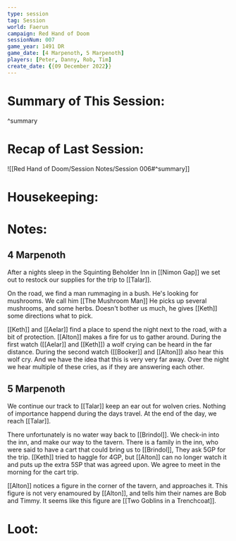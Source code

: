 ```yaml
---
type: session
tag: Session
world: Faerun
campaign: Red Hand of Doom
sessionNum: 007
game_year: 1491 DR
game_date: [4 Marpenoth, 5 Marpenoth]
players: [Peter, Danny, Rob, Tim]
create_date: {{09 December 2022}}
---
```




# Summary of This Session:

^summary

# Recap of Last Session:
![[Red Hand of Doom/Session Notes/Session 006#^summary]]

# Housekeeping:

# Notes:
## 4 Marpenoth
After a nights sleep in the Squinting Beholder Inn in [[Nimon Gap]] we set out to restock our supplies for the trip to [[Talar]].

On the road, we find a man rummaging in a bush. He's looking for mushrooms. We call him [[The Mushroom Man]]  He picks up several mushrooms, and some herbs. Doesn't bother us much, he gives [[Keth]] some directions what to pick.

[[Keth]] and [[Aelar]] find a place to spend the night next to the road, with a bit of protection. [[Alton]] makes a fire for us to gather around. 
During the first watch ([[Aelar]] and [[Keth]]) a wolf crying can be heard in the far distance.
During the second watch ([[Booker]] and [[Alton]])  also hear this wolf cry. And we have the idea that this is very very far away. Over the night we hear multiple of these cries, as if they are answering each other.

## 5 Marpenoth
We continue our track to [[Talar]] keep an ear out for wolven cries. 
Nothing of importance happend during the days travel.
At the end of the day, we reach [[Talar]].

There unfortunately is no water way back to [[Brindol]].
We check-in into the inn, and make our way to the tavern.
There is a family in the inn, who were said to have a cart that could bring us to [[Brindol]], They ask 5GP for the trip. [[Keth]] tried to haggle for 4GP, but [[Alton]] can no longer watch it and puts up the extra 5SP that was agreed upon. We agree to meet in the morning for the cart trip.

[[Alton]] notices a figure in the corner of the tavern, and approaches it. This figure is not very enamoured by [[Alton]], and tells him their names are Bob and Timmy.  It seems like this figure are [[Two Goblins in a Trenchcoat]].
# Loot:

